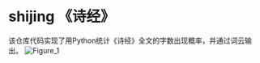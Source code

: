 # shijing 《诗经》

该仓库代码实现了用Python统计《诗经》全文的字数出现概率，并通过词云输出。
![Figure_1](https://user-images.githubusercontent.com/40736295/232507679-58f298e2-f9dd-400c-b1ab-b93570ca9abd.png)
